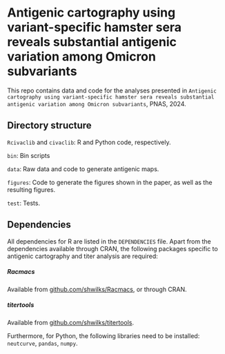 # Antigenic cartography using variant-specific hamster sera reveals substantial antigenic variation among Omicron subvariants

This repo contains data and code for the analyses presented in `Antigenic cartography using variant-specific hamster sera reveals substantial antigenic variation among Omicron subvariants`, PNAS, 2024.

## Directory structure

`Rcivaclib` and `civaclib`: R and Python code, respectively.

`bin`: Bin scripts

`data`: Raw data and code to generate antigenic maps.

`figures`: Code to generate the figures shown in the paper, as well as the resulting figures.

`test`: Tests.

## Dependencies

All dependencies for R are listed in the `DEPENDENCIES` file. Apart from the dependencies available through CRAN, the following packages specific to antigenic cartography and titer analysis are required:

##### Racmacs
Available from [github.com/shwilks/Racmacs](github.com/shwilks/Racmacs), or through CRAN.

##### titertools
Available from [github.com/shwilks/titertools](github.com/shwilks/titertools).

Furthermore, for Python, the following libraries need to be installed: `neutcurve`, `pandas`, `numpy`.

